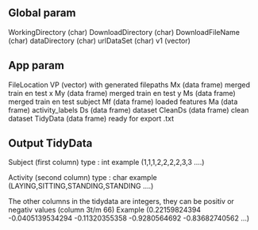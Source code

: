 Global param
------------
  WorkingDirectory	(char)
  DownloadDirectory	(char)
  DownloadFileName	(char)
  dataDirectory		(char)
  urlDataSet        	(char)
  v1			(vector)

App param
---------
  FileLocation
  VP (vector) with generated filepaths
  Mx (data frame) merged train en test x
  My (data frame) merged train en test y
  Ms (data frame) merged train en test subject
  Mf (data frame) loaded features
  Ma (data frame) activity_labels
  Ds (data frame) dataset
  CleanDs (data frame) clean dataset
  TidyData (data frame) ready for export .txt


Output TidyData
---------------
Subject (first column)
type : int
example (1,1,1,2,2,2,2,3,3 ....)

Activity  (second column)
type : char
example (LAYING,SITTING,STANDING,STANDING ....)

The other columns in the tidydata are integers, they can be positiv or negativ values (column 3t/m 66)
Example (0.22159824394 -0.0405139534294 -0.11320355358 -0.9280564692 -0.83682740562 ...)


